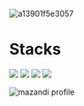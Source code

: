 

![a13901f5e3057](https://github.com/user-attachments/assets/a7f01713-be43-43ee-8a7e-3abe45aac912)




# Stacks

<img src="https://img.shields.io/badge/Java-007396?style=flat-square&logo=Java&logoColor=white"/> <img src="https://img.shields.io/badge/Spring-6DB33F?style=flat-square&logo=Spring&logoColor=white">
 <img src="https://img.shields.io/badge/SpringBoot-6DB33F?style=flat-square&logo=Spring&logoColor=white"/> <img src="https://img.shields.io/badge/MySQL-4479A1?style=flat-square&logo=MySQL&logoColor=white"/> 




![mazandi profile](http://mazandi.herokuapp.com/api?handle={mw0755}&theme=cold)
